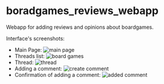 # boradgames_reviews_webapp

Webapp for adding reviews and opinions about boardgames.

Interface's screenshots:

- Main Page:
  ![main page](https://github.com/Mokinz/boardgames_reviews_webapp/tree/main/readme_imagesmain_page.png)
- Threads list:
  ![board games](https://github.com/Mokinz/boardgames_reviews_webapp/tree/main/readme_imagesboard_games.png)
- Thread:
  ![thread](https://github.com/Mokinz/boardgames_reviews_webapp/tree/main/readme_imagesthread.png)
- Adding a comment:
  ![create comment](https://github.com/Mokinz/boardgames_reviews_webapp/tree/main/readme_imagescreate_comment.png)
- Confirmation of adding a comment:
  ![added comment](https://github.com/Mokinz/boardgames_reviews_webapp/tree/main/readme_imagesadded_comment.png)
